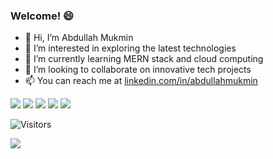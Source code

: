 <h3>Welcome! 😄</h3>

- 👋 Hi, I’m Abdullah Mukmin
- 👀 I’m interested in exploring the latest technologies
- 🌱 I’m currently learning MERN stack and cloud computing
- 💞️ I’m looking to collaborate on innovative tech projects
- 📫 You can reach me at [linkedin.com/in/abdullahmukmin](https://www.linkedin.com/in/abdullahmukmin/)

<img src="https://img.shields.io/badge/Amazon_AWS-FF9900?style=for-the-badge&logo=amazonaws&logoColor=white" /> <img src="https://img.shields.io/badge/HTML5-E34F26?style=for-the-badge&logo=html5&logoColor=white" /> <img src="https://img.shields.io/badge/CSS3-1572B6?style=for-the-badge&logo=css3&logoColor=white" /> <img src="https://img.shields.io/badge/JavaScript-323330?style=for-the-badge&logo=javascript&logoColor=F7DF1E" /> <img src="https://img.shields.io/badge/Python-FFD43B?style=for-the-badge&logo=python&logoColor=blue" />

![Visitors](https://api.visitorbadge.io/api/visitors?path=https%3A%2F%2Fgithub.com%2Finimukmin&label=VISITORS&countColor=%23263759)

<img src="https://github-profile-summary-cards.vercel.app/api/cards/profile-details?username=inimukmin&theme=nord_dark" />

<!--- <img src="https://github-readme-stats-git-masterrstaa-rickstaa.vercel.app/api?username=inimukmin&theme=tokyonight" /> --->
<!---
inimukmin/inimukmin is a ✨ special ✨ repository because its `README.md` (this file) appears on your GitHub profile.
You can click the Preview link to take a look at your changes.
--->
